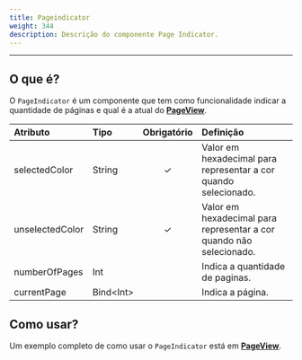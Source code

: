 ```yaml
---
title: Pageindicator
weight: 344
description: Descrição do componente Page Indicator.
---
```


---

## O que é?

O `PageIndicator` é um componente que tem como funcionalidade indicar a quantidade de páginas e qual é a atual do [**PageView**](/pt/home/api/components/layout/pageview).

| Atributo        | Tipo            | Obrigatório | Definição                                                           |
| :-------------- | :-------------- | :---------: | :------------------------------------------------------------------ |
| selectedColor   | String          |      ✓      | Valor em hexadecimal para representar a cor quando selecionado.     |
| unselectedColor | String          |      ✓      | Valor em hexadecimal para representar a cor quando não selecionado. |
| numberOfPages   | Int             |             | Indica a quantidade de paginas.                                     |
| currentPage     | Bind&lt;Int&gt; |             | Indica a página.                                                    |

## Como usar?

Um exemplo completo de como usar o `PageIndicator` está em [**PageView**](/pt/home/api/components/layout/pageview#como-usar).
